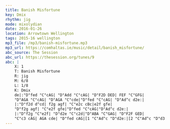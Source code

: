 ```yaml
---
title: Banish Misfortune
key: Dmix
rhythm: jig
mode: mixolydian
date: 2016-01-26
location: Arrowtown Wellington
tags: 2015-16 wellington 
mp3_file: /mp3/banish-misfortune.mp3
mp3_url: https://comhaltas.ie/music/detail/banish_misfortune/
abc_source: The Session
abc_url: https://thesession.org/tunes/9
abc: |
    X: 1
    T: Banish Misfortune
    R: jig
    M: 6/8
    L: 1/8
    K: Dmix
    de|:"D"fed "C"cAG| "D"Add "C"cAG| "D"F2D DED| FEF "C"GFG|
    "D"AGA "C"cAG| "D"AGA "C"cde|"D"fed "C"cAG| "D"Ad^c d2e:|
    |:"D"f2d d^cd| f2g agf| "C"e2c cBc|e2f gfe|
    "D"f2g agf| "C"e2f gfe|"D"fed "C"cAG|"D"Ad^c d2e:|
    |:"D"f2g "C"e2f| "D"d2e "C"c2d|"D"ABA "C"GAG| "D"F2F GED|
    "C"c3 cAG| AGA cde| "D"fed cAG|[1 "C"Ad^c "D"d2e:|[2 "C"Ad^c "D"d3|]
---
```

